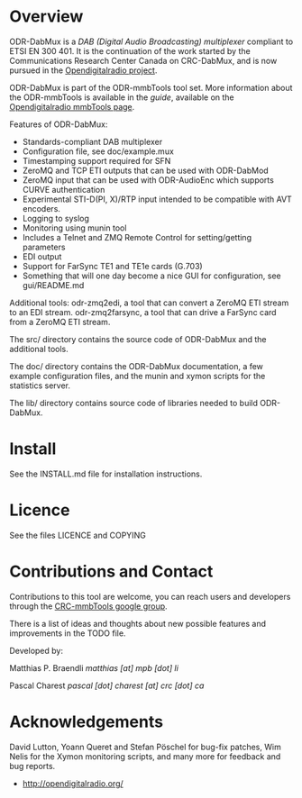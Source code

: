 Overview
========

ODR-DabMux is a *DAB (Digital Audio Broadcasting) multiplexer* compliant to
ETSI EN 300 401. It is the continuation of the work started by the
Communications Research Center Canada on CRC-DabMux, and is now pursued in the
[Opendigitalradio project](http://opendigitalradio.org).

ODR-DabMux is part of the ODR-mmbTools tool set. More information about the
ODR-mmbTools is available in the *guide*, available on the
[Opendigitalradio mmbTools page](http://www.opendigitalradio.org/mmbtools).

Features of ODR-DabMux:
- Standards-compliant DAB multiplexer
- Configuration file, see doc/example.mux
- Timestamping support required for SFN
- ZeroMQ and TCP ETI outputs that can be used with ODR-DabMod
- ZeroMQ input that can be used with ODR-AudioEnc
  which supports CURVE authentication
- Experimental STI-D(PI, X)/RTP input intended to be compatible
  with AVT encoders.
- Logging to syslog
- Monitoring using munin tool
- Includes a Telnet and ZMQ Remote Control for setting/getting parameters
- EDI output
- Support for FarSync TE1 and TE1e cards (G.703)
- Something that will one day become a nice GUI for configuration,
  see gui/README.md

Additional tools: odr-zmq2edi, a tool that can convert a ZeroMQ ETI stream
to an EDI stream. odr-zmq2farsync, a tool that can drive a FarSync card from
a ZeroMQ ETI stream.

The src/ directory contains the source code of ODR-DabMux and the additional
tools.

The doc/ directory contains the ODR-DabMux documentation, a few example
configuration files, and the munin and xymon scripts for the statistics server.

The lib/ directory contains source code of libraries needed to build
ODR-DabMux.

Install
=======

See the INSTALL.md file for installation instructions.

Licence
=======

See the files LICENCE and COPYING

Contributions and Contact
=========================

Contributions to this tool are welcome, you can reach users and developers
through the
[CRC-mmbTools google group](https://groups.google.com/forum/#!forum/crc-mmbtools).

There is a list of ideas and thoughts about new possible features and improvements
in the TODO file.

Developed by:

Matthias P. Braendli *matthias [at] mpb [dot] li*

Pascal Charest *pascal [dot] charest [at] crc [dot] ca*

Acknowledgements
================

David Lutton, Yoann Queret and Stefan Pöschel for bug-fix patches,
Wim Nelis for the Xymon monitoring scripts,
and many more for feedback and bug reports.


- http://opendigitalradio.org/

